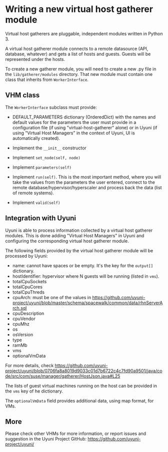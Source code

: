<!--
SPDX-FileCopyrightText: 2020-2025 SUSE LLC

SPDX-License-Identifier: Apache-2.0
-->

# Writing a new virtual host gatherer module

Virtual host gatherers are pluggable, independent modules written in Python 3.

A virtual host gatherer module connects to a remote datasource (API, database, whatever) and gets a list of hosts and guests. Guests will be represented under the hosts.

To create a new gatherer module, you will need to create a new .py file in the `lib/gatherer/modules` directory. That new module must contain one class that inherits from `WorkerInterface`.

## VHM class

The `WorkerInterface` subclass must provide:

* DEFAULT_PARAMETERS dictionary (OrderedDict) with the names and default values for the parameters the user must provide in a configuration file (if using "virtual-host-gatherer" alone) or in Uyuni (if using "Virtual Host Managers" in the context of Uyuni, UI is automatically created).

* Implement the `__init__` constructor

* Implement `set_node(self, node)`

* Implement `parameters(self)`

* Implement `run(self)`. This is the most important method, where you will take the values from the parameters the user entered, connect to the remote database/hypervisor/hyperscaler and process back the data (list of remote systems).

* Implement `valid(self)`


## Integration with Uyuni

Uyuni is able to process information collected by a virtual host gatherer modules. This is done adding "Virtual Host Managers" in Uyuni and configuring the corresponding virtual host gatherer module.

The following fields provided by the virtual host gatherer module will be processed by Uyuni:

* name: cannot have spaces or be empty. It's the key for the `output[]` dictionary.
* hostIdentifier: hypervisor where N guests will be running (listed in `vms`).
* totalCpuSockets
* totalCpuCores
* totalCpuThreds
* cpuArch: must be one of the values in https://github.com/uyuni-project/uyuni/blob/master/schema/spacewalk/common/data/rhnServerArch.sql
* cpuDescription
* cpuVendor
* cpuMhz
* os
* osVersion
* type
* ramMb
* vms
* optionalVmData


For more details, check https://github.com/uyuni-project/uyuni/blob/0706fa8a8019d9033c01d7b6722c4c7fd90a9501/java/code/src/com/suse/manager/gatherer/HostJson.java#L25

The lists of guest virtual machines running on the host can be provided in the `vms` key of he dictionary.

The `optionalVmData` field provides additional data, using map format, for VMs.

## More

Please check other VHMs for more information, or report issues and suggestion in the Uyuni Project GitHub:
https://github.com/uyuni-project/uyuni/
